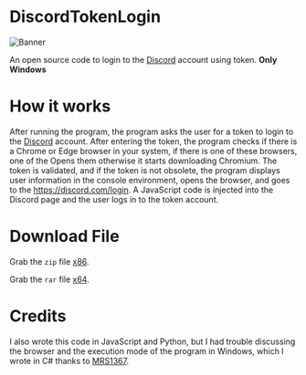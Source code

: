 # DiscordTokenLogin
![Banner](https://raw.githubusercontent.com/iamehsandvr/DiscordTokenLogin/main/Images/DiscordTokenLogin_DEDSEC.png)

An open source code to login to the [Discord](https://discord.com/) account using token.
**Only Windows**
# How it works

After running the program, the program asks the user for a token to login to the [Discord](https://discord.com/) account. After entering the token, the program checks if there is a Chrome or Edge browser in your system, if there is one of these browsers, one of the Opens them otherwise it starts downloading Chromium.
The token is validated, and if the token is not obsolete, the program displays user information in the console environment, opens the browser, and goes to the https://discord.com/login.
A JavaScript code is injected into the Discord page and the user logs in to the token account.

# Download File

Grab the `zip` file [x86](https://raw.githubusercontent.com/iamehsandvr/DiscordTokenLogin/main/Application/x86.zip).

Grab the `rar` file [x64](https://raw.githubusercontent.com/iamehsandvr/DiscordTokenLogin/main/Application/x64.rar).

# Credits

I also wrote this code in JavaScript and Python, but I had trouble discussing the browser and the execution mode of the program in Windows, which I wrote in C# thanks to [MRS1367](https://stackoverflow.com/users/1625883/mrs1367).
